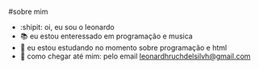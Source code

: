 #sobre mim
- :shipit: oi, eu sou o leonardo 
- :books: eu estou enteressado em programação e musica 
- :mag_right: eu estou estudando no momento sobre programação e html
- :iphone: como chegar até mim: pelo email leonardhruchdelsilvh@gmail.com

<!---
Leodarth/Leodarth is a ✨ special ✨ repository because its `README.md` (this file) appears on your GitHub profile.
You can click the Preview link to take a look at your changes.
--->
